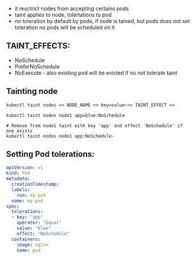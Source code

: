 - it resctrict nodes from accepting certains pods
- taint applies to node, tolertations to pod
- no toleration by default by pods, if node is tained, but pods does not set toleration no pods will be scheduled on it


## TAINT_EFFECTS:
- NoSchedule
- PreferNoSchedule
- NoExecute - also existing pod will be evicted if no not tolerate taint


## Tainting node

```
kubectl taint nodes << NODE_NAME >> key=value:<< TAINT_EFFECT >>

kubectl taint nodes node1 app=blue:NoSchedule

# Remove from node1 taint with key 'app' and effect 'NoSchedule' if one exists
kubectl taint nodes node1 app:NoSchedule-
```

## Setting Pod tolerations:

```yml
apiVersion: v1
kind: Pod
metadata:
  creationTimestamp:
  labels:
    run: my-pod
  name: my-pod
spec:
  tolerations:
  - key: "app"
    operator: "Equal"
    value: "blue"
    effect: "NoSchedule"
  containers:
    image: nginx
    name: pod
```